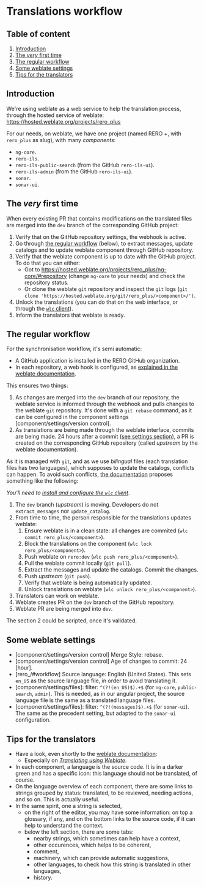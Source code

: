 # Translations workflow

## Table of content

1. [Introduction][6]
1. [The *very* first time][7]
1. [The regular workflow][3]
1. [Some weblate settings][5]
1. [Tips for the translators][8] 

## Introduction

We're using weblate as a web service to help the translation process, through
the hosted service of weblate: https://hosted.weblate.org/projects/rero_plus

For our needs, on weblate, we have one project (named RERO +, with `rero_plus`
as slug), with many *components*:

- `ng-core`.
- `rero-ils`.
- `rero-ils-public-search` (from the GitHub `rero-ils-ui`).
- `rero-ils-admin` (from the GitHub `rero-ils-ui`).
- `sonar`.
- `sonar-ui`.

## The *very* first time

When every existing PR that contains modifications on the translated files are
merged into the `dev` branch of the corresponding GitHub project:

1. Verify that on the GitHub repository settings, the webhook is active.
1. Go through [the regular workflow][3] (below), to extract messages, update
   catalogs and to update weblate component through GitHub repository.
1. Verify that the weblate component is up to date with the GitHub project. To
   do that you can either:
    - Got to https://hosted.weblate.org/projects/rero_plus/ng-core/#repository
      (change `ng-core` to your needs) and check the repository status.
    - Or clone the weblate `git` repository and inspect the `git` logs (`git
      clone 'https://hosted.weblate.org/git/rero_plus/<component>/')`.
3. Unlock the translations (you can do that on the web interface, or through
   the [`wlc` client][4]).
4. Inform the translators that weblate is ready.

## The regular workflow

For the synchronisation workflow, it's semi automatic:

- A GitHub application is installed in the RERO GitHub organization.
- In each repository, a web hook is configured, as [explained in the weblate
  documentation][1].

This ensures two things:

1. As changes are merged into the `dev` branch of our repository, the weblate
   service is informed through the webhook and pulls changes to the weblate
   `git` repository. It's done with a `git rebase` command, as it can be
   configured in the component settings [component/settings/version control].
1. As translations are being made through the weblate interface, commits are
   being made. 24 hours after a commit ([see settings section][5]), a PR is
   created on the corresponding GitHub repository (called *upstream* by the
   weblate documentation).

As it is managed with `git`, and as we use *bilingual* files (each translation
files has two languages), which supposes to update the catalogs, conflicts can
happen. To avoid such conflicts, [the documentation][2] proposes something like
the following:

*You'll need to [install and configure the `wlc` client][4]*.

1. The `dev` branch (*upstream*) is moving. Developers do not
   `extract_messages` nor `update_catalog`.
1. From time to time, the person responsible for the translations updates
   weblate:
    1. Ensure weblate is in a clean state: all changes are commited (`wlc
       commit rero_plus/<component>`).
    1. Block the translations on the component (`wlc lock
       rero_plus/<component>`).
    1. Push weblate on `rero:dev` (`wlc push rero_plus/<component>`).
    1. Pull the weblate commit locally (`git pull`).
    1. Extract the messages and update the catalogs. Commit the changes.
    1. Push *upstream* (`git push`).
    1. Verify that weblate is being automatically updated.
    1. Unlock translations on weblate (`wlc unlock rero_plus/<component>`).
1. Translators can work on weblate.
1. Weblate creates PR on the `dev` branch of the GitHub repository. 
1. Weblate PR are being merged into `dev`.

The section 2 could be scripted, once it's validated.

 ## Some weblate settings

- [component/settings/version control] Merge Style: rebase.
- [component/settings/version control] Age of changes to commit: 24 [hour].
- [rero_/#workflow] Source language: English (United States). This sets `en_US`
  as the source language file, in order to avoid translating it.
- [component/settings/files]: filter: `^(?!(en_US)$).+$` (for `ng-core`,
  `public-search`, `admin`). This is needed, as in our angular project, the
  source language file is the same as a translated language files.
- [component/settings/files]: filter: `^(?!(messages)$).+$` (for `sonar-ui`).
  The same as the precedent setting, but adapted to the `sonar-ui`
  configuration.

## Tips for the translators

- Have a look, even shortly to the [weblate documentation][9]:
    - Especially on [*Translating using Weblate*][10].
- In each component, a language is the source code. It is in a darker green and
  has a specific icon: this language should not be translated, of course.
- On the language overview of each component, there are some links to strings grouped by
  status: translated, to be reviewed, needing actions, and so on. This is
  actually useful.
- In the same spirit, one a string is selected,
    - on the right of the editor, you may have some information: on top a
      glossary, if any, and on the bottom links to the source code, if it can
      help to understand the context.
    - below the left section, there are some tabs:
        - nearby strings, which sometimes can help have a context,
        - other occurences, which helps to be coherent,
        - comment,
        - machinery, which can provide automatic suggestions,
        - other languages, to check how this string is translated in other
          languages,
        - history.







[1]: https://docs.weblate.org/en/latest/admin/continuous.html#automatically-receiving-changes-from-github
[2]: https://docs.weblate.org/en/latest/admin/continuous.html#avoiding-merge-conflicts
[3]: #the-regular-workflow
[4]: https://docs.weblate.org/en/latest/wlc.html
[5]: #some-weblate-settings
[6]: #introduction
[7]: #the-very-first-time
[8]: #tips-for-the-translators
[9]: https://docs.weblate.org
[10]: https://docs.weblate.org/en/latest/user/translating.html
